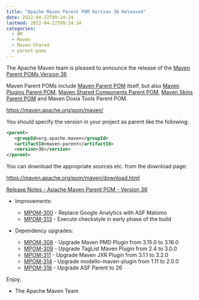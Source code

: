 ```yaml
---
title: "Apache Maven Parent POM Version 36 Released"
date: 2022-04-22T09:24:24
lastmod: 2022-04-22T09:24:24
categories:
  - BM
  - Maven
  - Maven-Shared
  - parent-poms
---
```

The Apache Maven team is pleased to announce the release of the 
[Maven Parent POMs Version 36](https://maven.apache.org/pom/maven/)

Maven Parent POMs include [Maven Parent POM](https://maven.apache.org/pom/maven/)
 itself, but also [Maven Plugins Parent POM](https://maven.apache.org/pom/maven/maven-plugins/), 
[Maven Shared Components Parent POM](https://maven.apache.org/pom/maven/maven-shared-components/), 
[Maven Skins Parent POM](https://maven.apache.org/pom/maven/maven-skins/) and
Maven Doxia Tools Parent POM.

https://maven.apache.org/pom/maven/

You should specify the version in your project as parent like the following:

```xml
<parent>
   <groupId>org.apache.maven</groupId>
   <artifactId>maven-parent</artifactId>
   <version>36</version>
</parent>
```

You can download the appropriate sources etc. from the download page:

https://maven.apache.org/pom/maven/download.html


<!-- more -->

[Release Notes - Apache Maven Parent POM - Version 36](https://issues.apache.org/jira/secure/ReleaseNote.jspa?version=12351408&styleName=Text&projectId=12311250)


* Improvements:
 
  * [MPOM-300](https://issues.apache.org/jira/browse/MPOM-300) - Replace Google Analytics with ASF Matomo
  * [MPOM-313](https://issues.apache.org/jira/browse/MPOM-313) - Execute checkstyle in early phase of the build

* Dependency upgrades:
 
  * [MPOM-308](https://issues.apache.org/jira/browse/MPOM-308) - Upgrade Maven PMD Plugin from 3.15.0 to 3.16.0
  * [MPOM-309](https://issues.apache.org/jira/browse/MPOM-309) - Upgrade TagList Maven Plugin from 2.4 to 3.0.0
  * [MPOM-311](https://issues.apache.org/jira/browse/MPOM-311) - Upgrade Maven JXR Plugin from 3.1.1 to 3.2.0
  * [MPOM-314](https://issues.apache.org/jira/browse/MPOM-314) - Upgrade modello-maven-plugin from 1.11 to 2.0.0
  * [MPOM-316](https://issues.apache.org/jira/browse/MPOM-316) - Upgrade ASF Parent to 26


Enjoy,
- The Apache Maven Team

